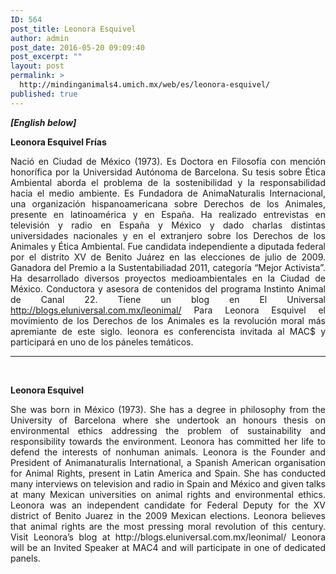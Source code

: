 ```yaml
---
ID: 564
post_title: Leonora Esquivel
author: admin
post_date: 2016-05-20 09:09:40
post_excerpt: ""
layout: post
permalink: >
  http://mindinganimals4.umich.mx/web/es/leonora-esquivel/
published: true
---
```

<strong><em>[English below]</em></strong>

<b>Leonora Esquivel Frías</b>
<p style="text-align: justify;"><span style="font-weight: 400;">Nació en Ciudad de México (1973). Es Doctora en Filosofía con mención honorífica por la Universidad Autónoma de Barcelona. Su tesis sobre Ética Ambiental aborda el problema de la sostenibilidad y la responsabilidad hacia el medio ambiente. Es Fundadora de AnimaNaturalis Internacional, una organización hispanoamericana sobre Derechos de los Animales, presente en latinoamérica y en España. Ha realizado entrevistas en televisión y radio en España y México y dado charlas distintas universidades nacionales y en el extranjero sobre los Derechos de los Animales y Ética Ambiental. Fue candidata independiente a diputada federal por el distrito XV de Benito Juárez en las elecciones de julio de 2009. Ganadora del Premio a la Sustentabiliadad 2011, categoría “Mejor Activista”. Ha desarrollado diversos proyectos medioambientales en la Ciudad de México. Conductora y asesora de contenidos del programa Instinto Animal de Canal 22. Tiene un blog en El Universal </span><a href="http://blogs.eluniversal.com.mx/leonimal/"><span style="font-weight: 400;">http://blogs.eluniversal.com.mx/leonimal/</span></a><span style="font-weight: 400;"> Para Leonora Esquivel el movimiento de los Derechos de los Animales es la revolución moral más apremiante de este siglo. leonora es conferencista invitada al MAC$ y participará en uno de los páneles temáticos. </span></p>


<hr />

&nbsp;

<b>Leonora Esquivel</b>
<p style="text-align: justify;"><span style="font-weight: 400;">She was born in México (1973). She has a degree in philosophy from the University of Barcelona where she undertook an honours thesis on environmental ethics addressing the problem of sustainability and responsibility towards the environment. Leonora has committed her life to defend the interests of nonhuman animals. Leonora is the Founder and President of Animanaturalis International, a Spanish American organisation for Animal Rights, present in Latin America and Spain. She has conducted many interviews on television and radio in Spain and México and given talks at many Mexican universities on animal rights and environmental ethics. Leonora was an independent candidate for Federal Deputy for the XV district of Benito Juarez in the 2009 Mexican elections. Leonora believes that animal rights are the most pressing moral revolution of this century. Visit Leonora’s blog at http://blogs.eluniversal.com.mx/leonimal/ Leonora will be an Invited Speaker at MAC4 and will participate in one of dedicated panels.</span></p>
&nbsp;